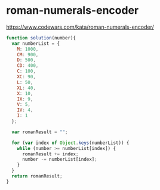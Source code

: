 # roman-numerals-encoder
https://www.codewars.com/kata/roman-numerals-encoder/


```javascript
function solution(number){
  var numberList = {
    M: 1000,
    CM: 900,
    D: 500,
    CD: 400,
    C: 100,
    XC: 90,
    L: 50,
    XL: 40,
    X: 10,
    IX: 9,
    V: 5,
    IV: 4,
    I: 1
  };

  var romanResult = "";

  for (var index of Object.keys(numberList)) {
    while (number >= numberList[index]) {
      romanResult += index;
      number -= numberList[index];
    }
  }
  return romanResult;
}
```
